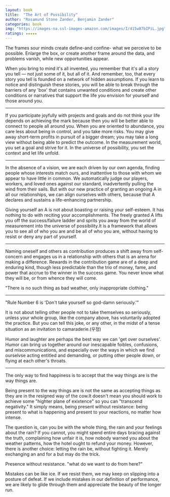 ```yaml
---
layout: book
title:  "The Art of Possibility"
author: "Rosamund Stone Zander, Benjamin Zander"
categories: book
img: "https://images-na.ssl-images-amazon.com/images/I/415w87bIPiL.jpg"
ratings: ★★★★★
---
```




The frames sour minds create define-and confine- what we perceive to be possible.
Enlarge the box, or create another frame around the data, and problems vanish, while new opportunities appear.

When you bring to mind it's all invented, you remember that it's all a story you tell — not just some of it, but all of it. And remember, too, that every story you tell is founded on a network of hidden assumptions. If you learn to notice and distinguish these stories, you will be able to break through the barriers of any 'box' that contains unwanted conditions and create other conditions or narratives that support the life you envision for yourself and those around you.

---

If you participate joyfully with projects and goals and do not think your life depends on achieving the mark because then you will be better able to connect to people all around you. When you are oriented to abundance, you care less about being in control, and you take more risks. You may give away short-term profits in pursuit of a bigger dream; you may take a long view without being able to predict the outcome. In the measurement world, you set a goal and strive for it.
In the universe of possibility, you set the context and let life unfold.

---

In the absence of a vision, we are each driven by our own agenda, finding people whose interests match ours, and inattentive to those with whom we appear to have little in common. We automatically judge our players, workers, and loved ones against our standard, inadvertently pulling the wind from their sails. But with our new practice of granting an ongoing A in all our relationships, we can align ourselves with others, because that A declares and sustains a life-enhancing partnership.

Giving yourself an A is not about boasting or raising your self-esteem. It has nothing to do with reciting your accomplishments. The freely granted A lifts you off the success/failure ladder and sprits you away from the world of measurement into the universe of possibility.It is a framework that allows you to see all of who you are and be all of who you are, without having to resist or deny any part of yourself.

---

Naming oneself and others as contribution produces a shift away from self-concern and engages us in a relationship with others that is an arena for making a difference. Rewards in the contribution game are of a deep and enduring kind, though less predictable than the trio of money, fame, and power that accrue to the winner in the success game. You never know what they will be, or from whence they will come.


"There is no such thing as bad weather, only inappropriate clothing."

---

"Rule Number 6 is 'Don't take yourself so god-damn seriously.'"

It is not about telling other people not to take themselves so seriously, unless your whole group, like the company above, has voluntarily adopted the practice. But you can tell this joke, or any other, in the midst of a tense situation as an invitation to camaraderie.(우정)

Humor and laughter are perhaps the best way we can 'get over ourselves'. Humor can bring us together around our inescapable foibles, confusions, and miscommunications, and especially over the ways in which we find ourselvse acting entitled and demanding, or putting other people down, or flying at each other's throats.

---

The only way to find happiness is to accept that the way things are is the way things are.

Being present to the way things are is not the same as accepting things as they are in the resigned way of the cow.It doesn't mean you should work to achieve some "highter plane of exixtence" so you can "transcend negativity." It simply means, being present without resistance: being present to what is happening and present to your reactions, no matter how intense.

The question is, can you be with the whole thing, the rain and your feelings about the rain? If you cannot, you might spend entire days bracing against the truth, complaining how unfair it is, how nobody warned you about the weather patterns, how the hotel ought to refund your money.
However, there is another choice: letting the rain be, without fighting it. Merely exchanging an and for a but may do the trick.

Presence without resistance.
"what do we want to do from here?"

Mistakes can be like ice. If we resist them, we may keep on slipping into a posture of defeat. If we include mistakes in our definition of performance, we are likely to glide through them and appreciate the beauty of the longer run.

